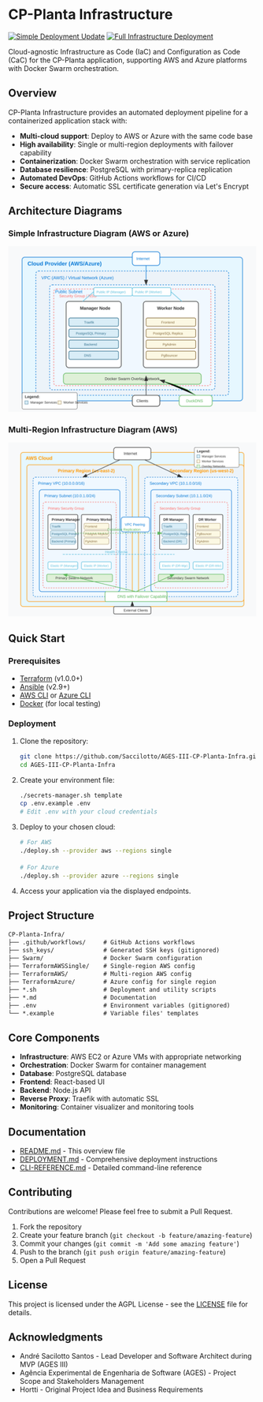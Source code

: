 # CP-Planta Infrastructure

[![Simple Deployment Update](https://github.com/Saccilotto-AGES-Projects/AGES-III-CP-Planta-Infra/actions/workflows/auto-update.yml/badge.svg)](https://github.com/Saccilotto-AGES-Projects/AGES-III-CP-Planta-Infra/blob/main/.github/workflows/auto-update.yml)
[![Full Infrastructure Deployment](https://github.com/Saccilotto-AGES-Projects/AGES-III-CP-Planta-Infra/actions/workflows/full_deployment.yml/badge.svg)](https://github.com/Saccilotto-AGES-Projects/AGES-III-CP-Planta-Infra/blob/main/.github/workflows/full_deployment.yml)

Cloud-agnostic Infrastructure as Code (IaC) and Configuration as Code (CaC) for the CP-Planta application, supporting AWS and Azure platforms with Docker Swarm orchestration.

## Overview

CP-Planta Infrastructure provides an automated deployment pipeline for a containerized application stack with:

- **Multi-cloud support**: Deploy to AWS or Azure with the same code base
- **High availability**: Single or multi-region deployments with failover capability
- **Containerization**: Docker Swarm orchestration with service replication
- **Database resilience**: PostgreSQL with primary-replica replication
- **Automated DevOps**: GitHub Actions workflows for CI/CD
- **Secure access**: Automatic SSL certificate generation via Let's Encrypt

## Architecture Diagrams

### Simple Infrastructure Diagram (AWS or Azure)

![Simple Infrastructure Diagram](./docs/images/single-region-diagram.svg)

### Multi-Region Infrastructure Diagram (AWS)

![Multi Region Infrastructure Diagram](./docs/images/multi-region-diagram.svg)

## Quick Start

### Prerequisites

- [Terraform](https://www.terraform.io/downloads.html) (v1.0.0+)
- [Ansible](https://docs.ansible.com/ansible/latest/installation_guide/intro_installation.html) (v2.9+)
- [AWS CLI](https://aws.amazon.com/cli/) or [Azure CLI](https://docs.microsoft.com/en-us/cli/azure/install-azure-cli)
- [Docker](https://docs.docker.com/engine/install/) (for local testing)

### Deployment

1. Clone the repository:

   ```bash
   git clone https://github.com/Saccilotto/AGES-III-CP-Planta-Infra.git
   cd AGES-III-CP-Planta-Infra
   ```

2. Create your environment file:

   ```bash
   ./secrets-manager.sh template
   cp .env.example .env
   # Edit .env with your cloud credentials
   ```

3. Deploy to your chosen cloud:

   ```bash
   # For AWS
   ./deploy.sh --provider aws --regions single
   
   # For Azure
   ./deploy.sh --provider azure --regions single
   ```

4. Access your application via the displayed endpoints.

## Project Structure

```plaintext
CP-Planta-Infra/
├── .github/workflows/     # GitHub Actions workflows
├── ssh_keys/              # Generated SSH keys (gitignored)
├── Swarm/                 # Docker Swarm configuration
├── TerraformAWSSingle/    # Single-region AWS config
├── TerraformAWS/          # Multi-region AWS config
├── TerraformAzure/        # Azure config for single region
├── *.sh                   # Deployment and utility scripts
├── *.md                   # Documentation
├── .env                   # Environment variables (gitignored)
└── *.example              # Variable files' templates
```

## Core Components

- **Infrastructure**: AWS EC2 or Azure VMs with appropriate networking
- **Orchestration**: Docker Swarm for container management
- **Database**: PostgreSQL database
- **Frontend**: React-based UI
- **Backend**: Node.js API
- **Reverse Proxy**: Traefik with automatic SSL
- **Monitoring**: Container visualizer and monitoring tools

## Documentation

- [README.md](./README.md) - This overview file
- [DEPLOYMENT.md](./DEPLOYMENT.md) - Comprehensive deployment instructions
- [CLI-REFERENCE.md](./CLI-REFERENCE.md) - Detailed command-line reference

## Contributing

Contributions are welcome! Please feel free to submit a Pull Request.

1. Fork the repository
2. Create your feature branch (`git checkout -b feature/amazing-feature`)
3. Commit your changes (`git commit -m 'Add some amazing feature'`)
4. Push to the branch (`git push origin feature/amazing-feature`)
5. Open a Pull Request

## License

This project is licensed under the AGPL License - see the [LICENSE](LICENSE) file for details.

## Acknowledgments

- André Sacilotto Santos - Lead Developer and Software Architect during MVP (AGES III)
- Agência Experimental de Engenharia de Software (AGES) - Project Scope and Stakeholders Management
- Hortti - Original Project Idea and Business Requirements
